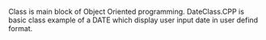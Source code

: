 Class is main block of Object Oriented programming.
DateClass.CPP is basic class example of a DATE which display user input date in user defind format.
